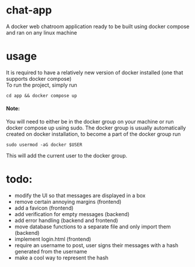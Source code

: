 # chat-app
A docker web chatroom application ready to be built using docker compose and ran on any linux machine

# usage
It is required to have a relatively new version of docker installed (one that supports docker compose)\
To run the project, simply run 
```shell
cd app && docker compose up
```
#### Note:
You will need to either be in the docker group on your machine or run docker compose up using sudo.
The docker group is usually automatically created on docker installation, to become a part of the docker group run   
```shell
sudo usermod -aG docker $USER
```
This will add the current user to the docker group.  

# todo:
- modify the UI so that messages are displayed in a box
- remove certain annoying margins (frontend)
- add a favicon (frontend)
- add verification for empty messages (backend)
- add error handling (backend and frontend)
- move database functions to a separate file and only import them (backend)
- implement login.html (frontend)
- require an username to post, user signs their messages with a hash generated from the username
- make a cool way to represent the hash
